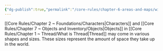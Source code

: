```yaml
---
{"dg-publish":true,"permalink":"/core-rules/chapter-6-areas-and-maps/wip-sizes/"}
---
```


[[Core Rules/Chapter 2 ~ Foundations/Characters\|Characters]] and [[Core Rules/Chapter 7 ~ Objects and Inventory/Objects\|Objects]] in [[Core Rules/Chapter 1 ~ Thread/What is Thread\|Thread]] may come in various shapes and sizes. These sizes represent the amount of space they take up in the world. 
